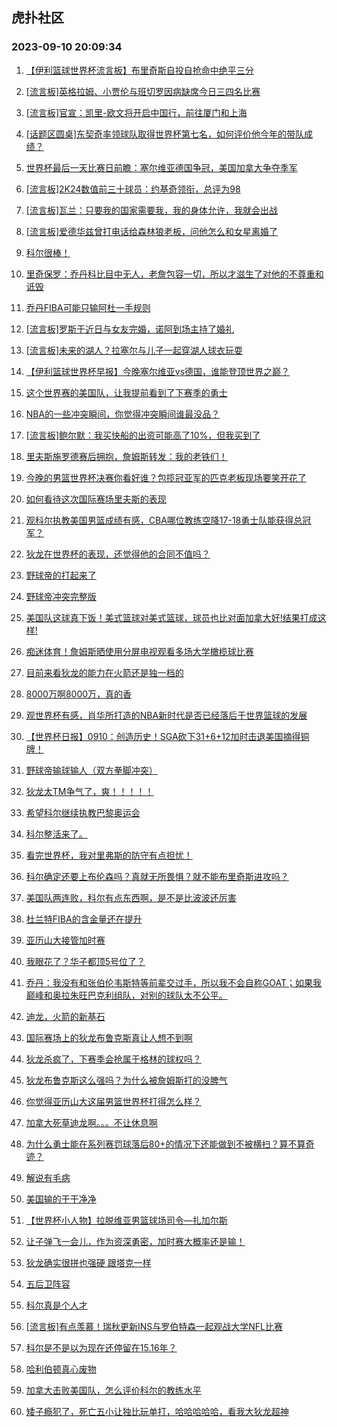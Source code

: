 ## 虎扑社区 
### 2023-09-10 20:09:34

1. [【伊利篮球世界杯流言板】布里奇斯自投自抢命中绝平三分](https://bbs.hupu.com/62058724.html)

2. [[流言板]英格拉姆、小贾伦与班切罗因病缺席今日三四名比赛](https://bbs.hupu.com/62057102.html)

3. [[流言板]官宣：凯里-欧文将开启中国行，前往厦门和上海](https://bbs.hupu.com/62053924.html)

4. [[话题区圆桌]东契奇率领球队取得世界杯第七名，如何评价他今年的带队成绩？](https://bbs.hupu.com/62055083.html)

5. [世界杯最后一天比赛日前瞻：塞尔维亚德国争冠，美国加拿大争夺季军](https://bbs.hupu.com/62053899.html)

6. [[流言板]2K24数值前三十球员：约基奇领衔，总评为98](https://bbs.hupu.com/62053668.html)

7. [[流言板]瓦兰：只要我的国家需要我，我的身体允许，我就会出战](https://bbs.hupu.com/62055089.html)

8. [[流言板]爱德华兹曾打电话给森林狼老板，问他怎么和女星离婚了](https://bbs.hupu.com/62056801.html)

9. [科尔很棒！](https://bbs.hupu.com/62059114.html)

10. [里奇保罗：乔丹科比目中无人，老詹包容一切，所以才滋生了对他的不尊重和诋毁](https://bbs.hupu.com/62053255.html)

11. [乔丹FIBA可能只输阿杜一手规则](https://bbs.hupu.com/62057627.html)

12. [[流言板]罗斯于近日与女友完婚，诺阿到场主持了婚礼](https://bbs.hupu.com/62053263.html)

13. [[流言板]未来的湖人？拉塞尔与儿子一起穿湖人球衣玩耍](https://bbs.hupu.com/62054828.html)

14. [【伊利篮球世界杯早报】今晚塞尔维亚vs德国，谁能登顶世界之巅？](https://bbs.hupu.com/62050834.html)

15. [这个世界赛的美国队，让我提前看到了下赛季的勇士](https://bbs.hupu.com/62058777.html)

16. [NBA的一些冲突瞬间，你觉得冲突瞬间谁最没品？](https://bbs.hupu.com/62053908.html)

17. [[流言板]鲍尔默：我买快船的出资可能高了10%，但我买到了](https://bbs.hupu.com/62054057.html)

18. [里夫斯施罗德赛后拥抱，詹姆斯转发：我的老铁们！](https://bbs.hupu.com/62052967.html)

19. [今晚的男篮世界杯决赛你看好谁？包揽冠亚军的匹克老板现场要笑开花了](https://bbs.hupu.com/62057917.html)

20. [如何看待这次国际赛场里夫斯的表现](https://bbs.hupu.com/62059433.html)

21. [观科尔执教美国男篮成绩有感，CBA哪位教练空降17-18勇士队能获得总冠军？](https://bbs.hupu.com/62059693.html)

22. [狄龙在世界杯的表现，还觉得他的合同不值吗？](https://bbs.hupu.com/62057665.html)

23. [野球帝的打起来了](https://bbs.hupu.com/62057633.html)

24. [野球帝冲突完整版](https://bbs.hupu.com/62058048.html)

25. [美国队这球真下饭！美式篮球对美式篮球，球员也比对面加拿大好!结果打成这样!](https://bbs.hupu.com/62058506.html)

26. [痴迷体育！詹姆斯晒使用分屏电视观看多场大学橄榄球比赛](https://bbs.hupu.com/62052896.html)

27. [目前来看狄龙的能力在火箭还是独一档的](https://bbs.hupu.com/62059232.html)

28. [8000万啊8000万，真的香](https://bbs.hupu.com/62057987.html)

29. [观世界杯有感，肖华所打造的NBA新时代是否已经落后于世界篮球的发展](https://bbs.hupu.com/62059231.html)

30. [【世界杯日报】0910：创造历史！SGA砍下31+6+12加时击退美国摘得铜牌！](https://bbs.hupu.com/62059498.html)

31. [野球帝输球输人（双方拳脚冲突）](https://bbs.hupu.com/62057718.html)

32. [狄龙太TM争气了，爽！！！！！](https://bbs.hupu.com/62059243.html)

33. [希望科尔继续执教巴黎奥运会](https://bbs.hupu.com/62059239.html)

34. [科尔整活来了。](https://bbs.hupu.com/62058581.html)

35. [看完世界杯，我对里弗斯的防守有点担忧！](https://bbs.hupu.com/62059322.html)

36. [科尔确定还要上布伦森吗？真就无所畏惧？就不能布里奇斯进攻吗？](https://bbs.hupu.com/62058905.html)

37. [美国队两连败，科尔有点东西啊，是不是比波波还厉害](https://bbs.hupu.com/62059507.html)

38. [杜兰特FIBA的含金量还在提升](https://bbs.hupu.com/62059216.html)

39. [亚历山大接管加时赛](https://bbs.hupu.com/62058907.html)

40. [我眼花了？华子都顶5号位了？](https://bbs.hupu.com/62058613.html)

41. [乔丹：我没有和张伯伦韦斯特等前辈交过手，所以我不会自称GOAT；如果我巅峰和奥拉朱旺巴克利组队，对别的球队太不公平。](https://bbs.hupu.com/62056662.html)

42. [迪龙，火箭的新基石](https://bbs.hupu.com/62058744.html)

43. [国际赛场上的狄龙布鲁克斯真让人想不到啊️](https://bbs.hupu.com/62058284.html)

44. [狄龙杀疯了，下赛季会抢属于格林的球权吗？](https://bbs.hupu.com/62058190.html)

45. [狄龙布鲁克斯这么强吗？为什么被詹姆斯打的没脾气](https://bbs.hupu.com/62058964.html)

46. [你觉得亚历山大这届男篮世界杯打得怎么样？](https://bbs.hupu.com/62059528.html)

47. [加拿大死草迪龙啊。。。不让休息啊](https://bbs.hupu.com/62058840.html)

48. [为什么勇士能在系列赛罚球落后80+的情况下还能做到不被横扫？算不算奇迹？](https://bbs.hupu.com/62056772.html)

49. [解说有毛病](https://bbs.hupu.com/62058790.html)

50. [美国输的干干净净](https://bbs.hupu.com/62059266.html)

51. [【世界杯小人物】拉脱维亚男篮球场司令—扎加尔斯](https://bbs.hupu.com/62054616.html)

52. [让子弹飞一会儿，作为资深勇密，加时赛大概率还是输！](https://bbs.hupu.com/62058929.html)

53. [狄龙确实很拼也强硬 跟塔克一样](https://bbs.hupu.com/62058875.html)

54. [五后卫阵容](https://bbs.hupu.com/62059113.html)

55. [科尔真是个人才](https://bbs.hupu.com/62058602.html)

56. [[流言板]有点羡慕！瑞秋更新INS与罗伯特森一起观战大学NFL比赛](https://bbs.hupu.com/62054911.html)

57. [科尔是不是以为现在还停留在15.16年？](https://bbs.hupu.com/62059058.html)

58. [哈利伯顿真心废物](https://bbs.hupu.com/62058726.html)

59. [加拿大击败美国队，怎么评价科尔的教练水平](https://bbs.hupu.com/62059296.html)

60. [矮子瘾犯了，死亡五小让独比玩单打，哈哈哈哈哈，看我大狄龙超神](https://bbs.hupu.com/62059221.html)

